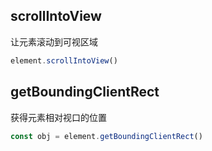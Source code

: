 ## scrollIntoView
让元素滚动到可视区域
```js
element.scrollIntoView()
```

## getBoundingClientRect
获得元素相对视口的位置
```js
const obj = element.getBoundingClientRect()
```